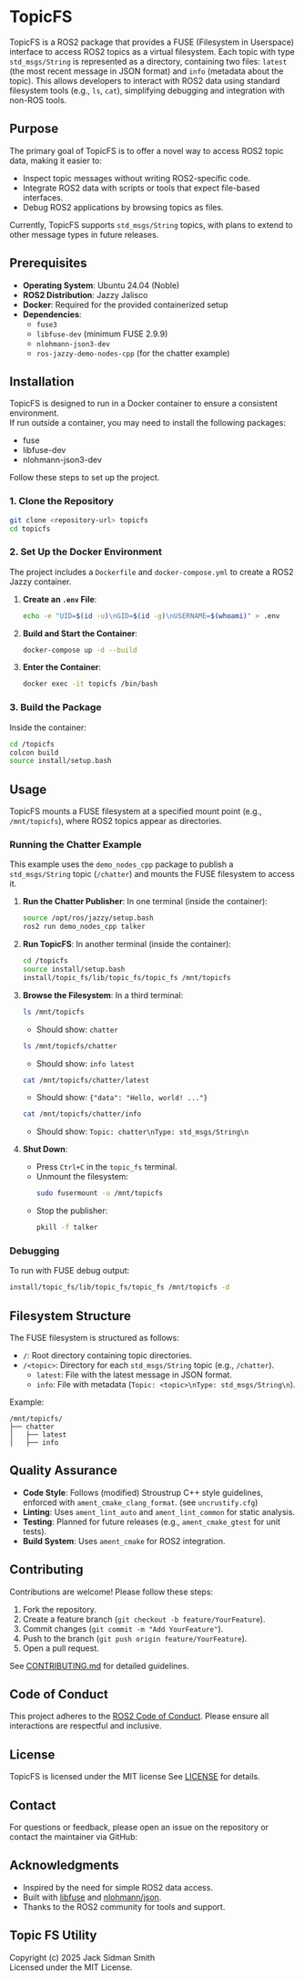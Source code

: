 # TopicFS

TopicFS is a ROS2 package that provides a FUSE (Filesystem in Userspace) interface to access ROS2 topics as a virtual filesystem. Each topic with type `std_msgs/String` is represented as a directory, containing two files: `latest` (the most recent message in JSON format) and `info` (metadata about the topic). This allows developers to interact with ROS2 data using standard filesystem tools (e.g., `ls`, `cat`), simplifying debugging and integration with non-ROS tools.

## Purpose
The primary goal of TopicFS is to offer a novel way to access ROS2 topic data, making it easier to:
- Inspect topic messages without writing ROS2-specific code.
- Integrate ROS2 data with scripts or tools that expect file-based interfaces.
- Debug ROS2 applications by browsing topics as files.

Currently, TopicFS supports `std_msgs/String` topics, with plans to extend to other message types in future releases.

## Prerequisites
- **Operating System**: Ubuntu 24.04 (Noble)
- **ROS2 Distribution**: Jazzy Jalisco
- **Docker**: Required for the provided containerized setup
- **Dependencies**:
  - `fuse3`
  - `libfuse-dev` (minimum FUSE 2.9.9)
  - `nlohmann-json3-dev`
  - `ros-jazzy-demo-nodes-cpp` (for the chatter example)

## Installation
TopicFS is designed to run in a Docker container to ensure a consistent environment.<br>
If run outside a container, you may need to install the following packages:
  - fuse
  - libfuse-dev
  - nlohmann-json3-dev

Follow these steps to set up the project.

### 1. Clone the Repository
```bash
git clone <repository-url> topicfs
cd topicfs
```

### 2. Set Up the Docker Environment
The project includes a `Dockerfile` and `docker-compose.yml` to create a ROS2 Jazzy container.

1. **Create an `.env` File**:
   ```bash
   echo -e "UID=$(id -u)\nGID=$(id -g)\nUSERNAME=$(whoami)" > .env
   ```

2. **Build and Start the Container**:
   ```bash
   docker-compose up -d --build
   ```

3. **Enter the Container**:
   ```bash
   docker exec -it topicfs /bin/bash
   ```

### 3. Build the Package
Inside the container:
```bash
cd /topicfs
colcon build
source install/setup.bash
```

## Usage
TopicFS mounts a FUSE filesystem at a specified mount point (e.g., `/mnt/topicfs`), where ROS2 topics appear as directories.

### Running the Chatter Example
This example uses the `demo_nodes_cpp` package to publish a `std_msgs/String` topic (`/chatter`) and mounts the FUSE filesystem to access it.

1. **Run the Chatter Publisher**:
   In one terminal (inside the container):
   ```bash
   source /opt/ros/jazzy/setup.bash
   ros2 run demo_nodes_cpp talker
   ```

2. **Run TopicFS**:
   In another terminal (inside the container):
   ```bash
   cd /topicfs
   source install/setup.bash
   install/topic_fs/lib/topic_fs/topic_fs /mnt/topicfs
   ```

3. **Browse the Filesystem**:
   In a third terminal:
   ```bash
   ls /mnt/topicfs
   ```
   - Should show: `chatter`
   ```bash
   ls /mnt/topicfs/chatter
   ```
   - Should show: `info latest`
   ```bash
   cat /mnt/topicfs/chatter/latest
   ```
   - Should show: `{"data": "Hello, world! ..."}`
   ```bash
   cat /mnt/topicfs/chatter/info
   ```
   - Should show: `Topic: chatter\nType: std_msgs/String\n`

4. **Shut Down**:
   - Press `Ctrl+C` in the `topic_fs` terminal.
   - Unmount the filesystem:
     ```bash
     sudo fusermount -u /mnt/topicfs
     ```
   - Stop the publisher:
     ```bash
     pkill -f talker
     ```

### Debugging
To run with FUSE debug output:
```bash
install/topic_fs/lib/topic_fs/topic_fs /mnt/topicfs -d
```

## Filesystem Structure
The FUSE filesystem is structured as follows:
- `/`: Root directory containing topic directories.
- `/<topic>`: Directory for each `std_msgs/String` topic (e.g., `/chatter`).
  - `latest`: File with the latest message in JSON format.
  - `info`: File with metadata (`Topic: <topic>\nType: std_msgs/String\n`).

Example:
```
/mnt/topicfs/
├── chatter
│   ├── latest
│   ├── info
```

## Quality Assurance
- **Code Style**: Follows (modified) Stroustrup C++ style guidelines,<br>
                  enforced with `ament_cmake_clang_format`.  (see `uncrustify.cfg`)
- **Linting**: Uses `ament_lint_auto` and `ament_lint_common` for static analysis.
- **Testing**: Planned for future releases (e.g., `ament_cmake_gtest` for unit tests).
- **Build System**: Uses `ament_cmake` for ROS2 integration.

## Contributing
Contributions are welcome! Please follow these steps:
1. Fork the repository.
2. Create a feature branch (`git checkout -b feature/YourFeature`).
3. Commit changes (`git commit -m "Add YourFeature"`).
4. Push to the branch (`git push origin feature/YourFeature`).
5. Open a pull request.

See [CONTRIBUTING.md](CONTRIBUTING.md) for detailed guidelines.

## Code of Conduct
This project adheres to the [ROS2 Code of Conduct](https://www.ros.org/conduct.html). Please ensure all interactions are respectful and inclusive.

## License
TopicFS is licensed under the MIT license See [LICENSE](LICENSE) for details.

## Contact
For questions or feedback, please open an issue on the repository or contact the maintainer via GitHub:

## Acknowledgments
- Inspired by the need for simple ROS2 data access.
- Built with [libfuse](https://github.com/libfuse/libfuse) and [nlohmann/json](https://github.com/nlohmann/json).
- Thanks to the ROS2 community for tools and support.

## Topic FS Utility
Copyright (c) 2025 Jack Sidman Smith<br>
Licensed under the MIT License.